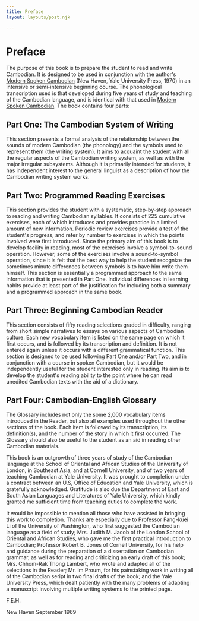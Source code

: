 ```yaml
---
title: Preface
layout: layouts/post.njk

---
```


# Preface

The purpose of this book is to prepare the student to read and write Cambodian. It is designed to be used in conjunction with the author's [Modern Spoken Cambodian](https://yalebooks.yale.edu/book/9780300013160/spoken-cambodian/) (New Haven, Yale University Press, 1970) in an intensive or semi-intensive beginning course. The phonological transcription used is that developed during five years of study and teaching of the Cambodian language, and is identical with that used in [Modern Spoken Cambodian](https://yalebooks.yale.edu/book/9780300013160/spoken-cambodian/). The book contains four parts:

## Part One: The Cambodian System of Writing

This section presents a formal analysis of the relationship between the sounds of modern Cambodian (the phonology) and the symbols used to represent them (the writing system). It aims to acquaint the student with all the regular aspects of the Cambodian writing system, as well as with the major irregular subsystems. Although it is primarily intended for students, it has independent interest to the general linguist as a description of how the Cambodian writing system works.

## Part Two: Programmed Reading Exercises

This section provides the student with a systematic, step-by-step approach to reading and writing Cambodian syllables. It consists of 225 cumulative exercises, each of which introduces and provides practice in a limited amount of new information. Periodic review exercises provide a test of the student's progress, and refer by number to exercises in which the points involved were first introduced. Since the primary aim of this book is to develop facility in reading, most of the exercises involve a symbol-to-sound operation. However, some of the exercises involve a sound-to-symbol operation, since it is felt that the best way to help the student recognize the sometimes minute differences between symbols is to have him write them himself. This section is essentially a programmed approach to the same information that is presented in Part One. Individual differences in learning habits provide at least part of the justification for including both a summary and a programmed approach in the same book.

## Part Three: Beginning Cambodian Reader

This section consists of fifty reading selections graded in difficulty, ranging from short simple narratives to essays on various aspects of Cambodian culture. Each new vocabulary item is listed on the same page on which it first occurs, and is followed by its transcription and definition. It is not entered again unless it occurs with a different grammatical function. This section is designed to be used following Part One and/or Part Two, and in conjunction with a course in spoken Cambodian, but it would be independently useful for the student interested only in reading. Its aim is to develop the student's reading ability to the point where he can read unedited Cambodian texts with the aid of a dictionary.

## Part Four: Cambodian-English Glossary

The Glossary includes not only the some 2,000 vocabulary items introduced in the Reader, but also all examples used throughout the other sections of the book. Each item is followed by its transcription, its definition(s), and the number of the story in which it first occurred. The Glossary should also be useful to the student as an aid in reading other Cambodian materials.

This book is an outgrowth of three years of study of the Cambodian language at the School of Oriental and African Studies of the University of London, in Southeast Asia, and at Cornell University, and of two years of teaching Cambodian at Yale University. It was prought to completion under a contract between an U.S, Office of Education and Yale University, which is gratefully acknowledged. Gratitude is also due the Department of East and South Asian Languages and Literatures of Yale University, which kindly granted me sufficient time from teaching duties to complete the work.

It would be impossible to mention all those who have assisted in bringing this work to completion. Thanks are especially due to Professor Fang-kuei Li of the University of Washington, who first suggested the Cambodian language as a field of study; Mrs. Judith M. Jacob of the London School of Oriental and African Studies, who gave me the first practical introduction to Cambodian; Professor Robert B. Jones of Cornell University, for his help and guidance during the preparation of a dissertation on Cambodian grammar, as well as for reading and criticizing an early draft of this book; Mrs. Chhom-Rak Thong Lambert, who wrote and adapted all of the selections in the Reader; Mr. Im Proum, for his painstaking work in writing all of the Cambodian seript in two final drafts of the book; and the Yale University Press, which dealt patiently with the many problems of adapting a manuscript involving multiple writing systems to the printed page.

F.E.H.

New Haven
September 1969